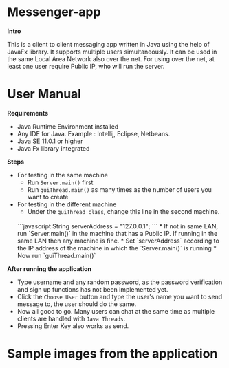 # Messenger-app

**Intro**

This is a client to client messaging app written in Java using the help of JavaFx library. It supports multiple users simultaneously. It can be used in the 
same Local Area Network also over the net. For using
over the net, at least one user require Public IP, who
will run the server.

# User Manual
**Requirements**
* Java Runtime Environment installed
* Any IDE for Java. Example : Intellij, Eclipse, 	Netbeans.
* Java SE 11.0.1 or higher
* Java Fx library integrated

**Steps**
* For testing in the same machine
  * Run `Server.main()` first
  * Run `guiThread.main()` as many times as the number of users you want to create
* For testing in the different machine
  * Under the `guiThread class`, change this line in the second machine.
  <br>
  ```javascript 
  String serverAddress = "127.0.0.1";
  ``` 
  * If not in same LAN, run `Server.main()` in the machine that has a Public IP. If running in the same LAN then any machine is fine.
  * Set `serverAddress` according to the IP address of the machine in which the `Server.main()` is running
  * Now run `guiThread.main()` 

**After running the application**
* Type username and any random password, as the password verification and sign up functions has not been implemented yet.
* Click the `Choose User` button and type the user's name you want to send message to, the user should do the same.
* Now all good to go. Many users can chat at the same time as multiple clients are handled with `Java Threads`.
* Pressing Enter Key also works as send.

# Sample images from the application
